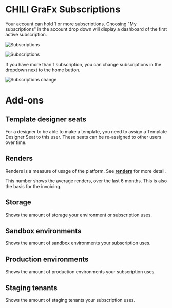 # CHILI GraFx Subscriptions

Your account can hold 1 or more subscriptions. Choosing "My subscriptions" in the account drop down will display a dashboard of the first active subscription.

![Subscriptions](https://chilipublishdocs.imgix.net/CHILI_GraFx/mysubscription_summary.png)

![Subscriptions](https://chilipublishdocs.imgix.net/CHILI_GraFx/mysubscription_addons.png)

If you have more than 1 subscription, you can change subscriptions in the dropdown next to the home button.

![Subscriptions change](https://chilipublishdocs.imgix.net/CHILI_GraFx/myaccount4.png?w=830&q=80)

# Add-ons

## Template designer seats

For a designer to be able to make a template, you need to assign a Template Designer Seat to this user. These seats can be re-assigned to other users over time.

## Renders

Renders is a measure of usage of the platform. See [**renders**](/CHILI-GraFx/concepts/renders/) for more detail.

This number shows the average renders, over the last 6 months. This is also the basis for the invoicing.

## Storage

Shows the amount of storage your environment or subscription uses.

## Sandbox environments

Shows the amount of sandbox environments your subscription uses.

## Production environments

Shows the amount of production environments your subscription uses.

## Staging tenants

Shows the amount of staging tenants your subscription uses.